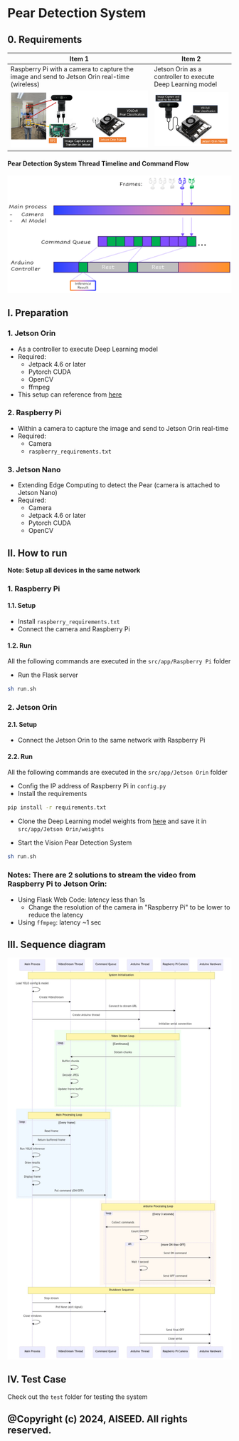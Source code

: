 # Pear Detection System

## 0. Requirements

| **Item 1**                                                                                   | **Item 2** |
|----------------------------------------------------------------------------------------------|--------|
| Raspberry Pi with a camera to capture the image and send to Jetson Orin real-time (wireless) | Jetson Orin as a controller to execute Deep Learning model |
| ![item1.png](imgs/item1.png)                                                                 | ![item2.png](imgs/item2.png) |

#### Pear Detection System Thread Timeline and Command Flow

![](imgs/System.png)


## I. Preparation
### 1. Jetson Orin 
- As a controller to execute Deep Learning model
- Required:
  - Jetpack 4.6 or later
  - Pytorch CUDA
  - OpenCV
  - ffmpeg
- This setup can reference from [here](https://github.com/synapsespectrum/Setting/tree/master/Jetson)

### 2. Raspberry Pi
- Within a camera to capture the image and send to Jetson Orin real-time
- Required:
  - Camera
  - `raspberry_requirements.txt`

### 3. Jetson Nano 
- Extending Edge Computing to detect the Pear (camera is attached to Jetson Nano)
- Required:
  - Camera
  - Jetpack 4.6 or later
  - Pytorch CUDA
  - OpenCV

## II. How to run
**Note: Setup all devices in the same network**
### 1. Raspberry Pi
#### 1.1. Setup
- Install `raspberry_requirements.txt`
- Connect the camera and Raspberry Pi
#### 1.2. Run
All the following commands are executed in the `src/app/Raspberry Pi` folder
- Run the Flask server
```bash
sh run.sh
```
 

### 2. Jetson Orin
#### 2.1. Setup
- Connect the Jetson Orin to the same network with Raspberry Pi
#### 2.2. Run
All the following commands are executed in the `src/app/Jetson Orin` folder
- Config the IP address of Raspberry Pi in `config.py`
- Install the requirements
```bash 
pip install -r requirements.txt
```
- Clone the Deep Learning model weights from [here](https://github.com/AISeedHub/pretrained-models/releases) and save it in `src/app/Jetson Orin/weights`

- Start the Vision Pear Detection System
```bash
sh run.sh
```

### Notes: There are 2 solutions to stream the video from Raspberry Pi to Jetson Orin:
- Using Flask Web Code: latency less than 1s
  - Change the resolution of the camera in "Raspberry Pi" to be lower to reduce the latency
- Using `ffmpeg`: latency ~1 sec

## III. Sequence diagram

![](imgs/diagram.jpg)


## IV. Test Case
Check out the `test` folder for testing the system

## @Copyright (c) 2024, AISEED. All rights reserved.
